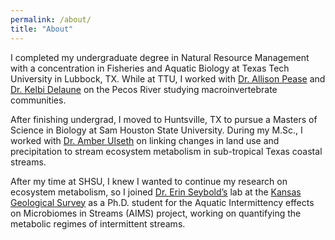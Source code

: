 ```yaml
---
permalink: /about/
title: "About"
---
```


I completed my undergraduate degree in Natural Resource Management with a concentration in Fisheries and Aquatic Biology at Texas Tech University in Lubbock, TX. While at TTU, I worked with [Dr. Allison Pease](https://cafnr.missouri.edu/person/allison-pease/) and [Dr. Kelbi Delaune](https://twitter.com/Aquatic_Kel) on the Pecos River studying macroinvertebrate communities.

After finishing undergrad, I moved to Huntsville, TX to pursue a Masters of Science in Biology at Sam Houston State University. During my M.Sc., I worked with [Dr. Amber Ulseth](https://www.ulsethlab.com/) on linking changes in land use and precipitation to stream ecosystem metabolism in sub-tropical Texas coastal streams.

After my time at SHSU, I knew I wanted to continue my research on ecosystem metabolism, so I joined [Dr. Erin Seybold’s](http://www.erinseybold.com/) lab at the [Kansas Geological Survey](https://www.kgs.ku.edu/) as a Ph.D. student for the Aquatic Intermittency effects on Microbiomes in Streams (AIMS) project, working on quantifying the metabolic regimes of intermittent streams.